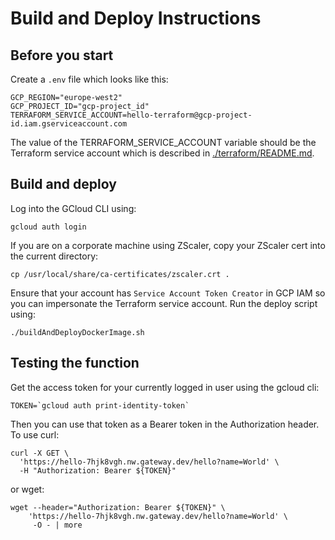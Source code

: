 # Build and Deploy Instructions

## Before you start
Create a `.env` file which looks like this:
```shell
GCP_REGION="europe-west2"
GCP_PROJECT_ID="gcp-project_id"
TERRAFORM_SERVICE_ACCOUNT=hello-terraform@gcp-project-id.iam.gserviceaccount.com
```
The value of the TERRAFORM_SERVICE_ACCOUNT variable should be the Terraform service account which is described in [./terraform/README.md](./terraform/README.md).

## Build and deploy
Log into the GCloud CLI using:
```shell
gcloud auth login
```

If you are on a corporate machine using ZScaler, copy your ZScaler cert into the current directory:
```shell
cp /usr/local/share/ca-certificates/zscaler.crt .     
```

Ensure that your account has `Service Account Token Creator` in GCP IAM so you can impersonate the Terraform service account.
Run the deploy script using:
```shell
./buildAndDeployDockerImage.sh
```

## Testing the function
Get the access token for your currently logged in user using the gcloud cli:
```shell
TOKEN=`gcloud auth print-identity-token`
```

Then you can use that token as a Bearer token in the Authorization header.  To use curl:
```shell
curl -X GET \
  'https://hello-7hjk8vgh.nw.gateway.dev/hello?name=World' \
  -H "Authorization: Bearer ${TOKEN}"
```
or wget:
```shell
wget --header="Authorization: Bearer ${TOKEN}" \
    'https://hello-7hjk8vgh.nw.gateway.dev/hello?name=World' \
     -O - | more
```